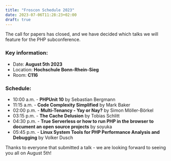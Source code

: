 ```yaml
---
title: "Froscon Schedule 2023"
date: 2023-07-06T11:28:23+02:00
draft: true
---
```


The call for papers has closed, and we have decided which talks we will feature for the PHP subconference.

### Key information:
- Date: **August 5th 2023**
- Location: **Hochschule Bonn-Rhein-Sieg**
- Room: **C116**

### Schedule:
- 10:00 a.m. - **PHPUnit 10** by Sebastian Bergmann
- 11:15 a.m. - **Code Complexity Simplified** by Mark Baker
- 02:00 p.m. - **Multi-Tenancy - Yay or Nay?** by Simon Möller-Börkel
- 03:15 p.m. - **The Cache Delusion** by Tobias Schlitt
- 04:30 p.m. - **True Serverless or how to run PHP in the browser to document an open source projects** by soyuka
- 05:45 p.m. - **Linux System Tools for PHP Performance Analysis and Debugging** by Volker Dusch

Thanks to everyone that submitted a talk - we are looking forward to seeing you all on August 5th!
